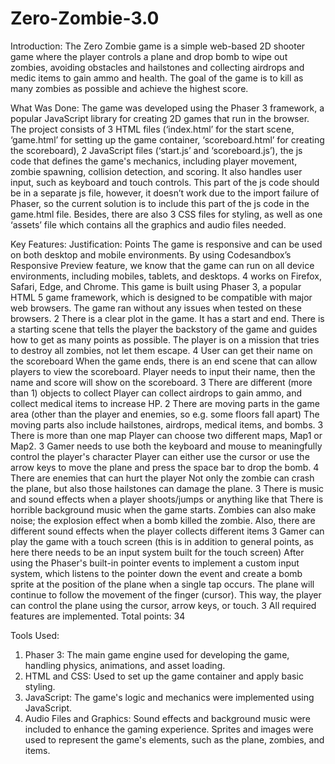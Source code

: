 # Zero-Zombie-3.0

Introduction:
The Zero Zombie game is a simple web-based 2D shooter game where the player controls a plane and drop bomb to wipe out zombies, avoiding obstacles and hailstones and collecting airdrops and medic items to gain ammo and health. The goal of the game is to kill as many zombies as possible and achieve the highest score.

What Was Done:
The game was developed using the Phaser 3 framework, a popular JavaScript library for creating 2D games that run in the browser. The project consists of 3 HTML files (‘index.html’ for the start scene, ‘game.html’ for setting up the game container, ‘scoreboard.html’ for creating the scoreboard), 2 JavaScript files (‘start.js’ and ‘scoreboard.js’), the js code that defines the game's mechanics, including player movement, zombie spawning, collision detection, and scoring. It also handles user input, such as keyboard and touch controls. This part of the js code should be in a separate js file, however, it doesn’t work due to the import failure of Phaser, so the current solution is to include this part of the js code in the game.html file. Besides, there are also 3 CSS files for styling, as well as one ‘assets’ file which contains all the graphics and audio files needed.



Key Features:	Justification:	Points
The game is responsive and can be used on both desktop and mobile environments.	By using Codesandbox’s Responsive Preview feature, we know that the game can run on all device environments, including mobiles, tablets, and desktops.	4
works on Firefox, Safari, Edge, and Chrome.	This game is built using Phaser 3, a popular HTML 5 game framework, which is designed to be compatible with major web browsers. The game ran without any issues when tested on these browsers.	2
There is a clear plot in the game. It has a start and end.	There is a starting scene that tells the player the backstory of the game and guides how to get as many points as possible. The player is on a mission that tries to destroy all zombies, not let them escape.	4
User can get their name on the scoreboard	When the game ends, there is an end scene that can allow players to view the scoreboard. Player needs to input their name, then the name and score will show on the scoreboard.	3
There are different (more than 1) objects to collect	Player can collect airdrops to gain ammo, and collect medical items to increase HP.	2
There are moving parts in the game area (other than the player and enemies, so e.g. some floors fall apart)	The moving parts also include hailstones, airdrops, medical items, and bombs.	3
There is more than one map	Player can choose two different maps, Map1 or Map2.	3
Gamer needs to use both the keyboard and mouse to meaningfully control the player's character	Player can either use the cursor or use the arrow keys to move the plane and press the space bar to drop the bomb.	4
There are enemies that can hurt the player	Not only the zombie can crash the plane, but also those hailstones can damage the plane.	3
There is music and sound effects when a player shoots/jumps or anything like that	There is horrible background music when the game starts. Zombies can also make noise; the explosion effect when a bomb killed the zombie. Also, there are different sound effects when the player collects different items	3
Gamer can play the game with a touch screen (this is in addition to general points, as here there needs to be an input system built for the touch screen)	After using the Phaser's built-in pointer events to implement a custom input system, which listens to the pointer down the event and create a bomb sprite at the position of the plane when a single tap occurs. The plane will continue to follow the movement of the finger (cursor). This way, the player can control the plane using the cursor, arrow keys, or touch.	3
All required features are implemented.	Total points:	34 

Tools Used:
1. Phaser 3: The main game engine used for developing the game, handling physics, animations, and asset loading.
2. HTML and CSS: Used to set up the game container and apply basic styling.
3. JavaScript: The game's logic and mechanics were implemented using JavaScript.
4. Audio Files and Graphics: Sound effects and background music were included to enhance the gaming experience. Sprites and images were used to represent the game's elements, such as the plane, zombies, and items.

